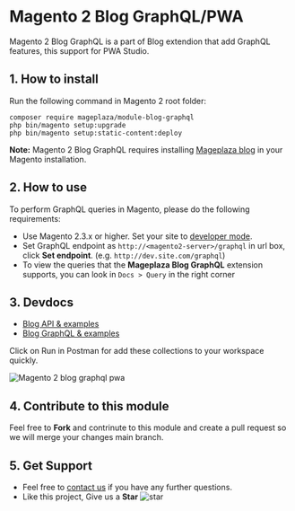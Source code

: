 # Magento 2 Blog GraphQL/PWA

Magento 2 Blog GraphQL is a part of Blog extendion that add GraphQL features, this support for PWA Studio.
## 1. How to install

Run the following command in Magento 2 root folder:

```
composer require mageplaza/module-blog-graphql
php bin/magento setup:upgrade
php bin/magento setup:static-content:deploy
```

**Note:**
Magento 2 Blog GraphQL requires installing [Mageplaza blog](https://github.com/mageplaza/magento-2-blog) in your Magento installation.

## 2. How to use

To perform GraphQL queries in Magento, please do the following requirements:

- Use Magento 2.3.x or higher. Set your site to [developer mode](https://www.mageplaza.com/devdocs/enable-disable-developer-mode-magento-2.html).
- Set GraphQL endpoint as `http://<magento2-server>/graphql` in url box, click **Set endpoint**. 
(e.g. `http://dev.site.com/graphql`)
- To view the queries that the **Mageplaza Blog GraphQL** extension supports, you can look in `Docs > Query` in the right corner

## 3. Devdocs

- [Blog API & examples](https://documenter.getpostman.com/view/10589000/SzRxXqt3?version=latest#intro)
- [Blog GraphQL & examples](https://documenter.getpostman.com/view/10589000/SzS1T8pe?version=latest)

Click on Run in Postman for add these collections to your workspace quickly.

![Magento 2 blog graphql pwa](https://i.imgur.com/Z36HXmh.gif)


## 4. Contribute to this module

Feel free to **Fork** and contrinute to this module and create a pull request so we will merge your changes main branch.

## 5. Get Support

- Feel free to [contact us](https://www.mageplaza.com/contact.html) if you have any further questions.
- Like this project, Give us a **Star** ![star](https://i.imgur.com/S8e0ctO.png)
